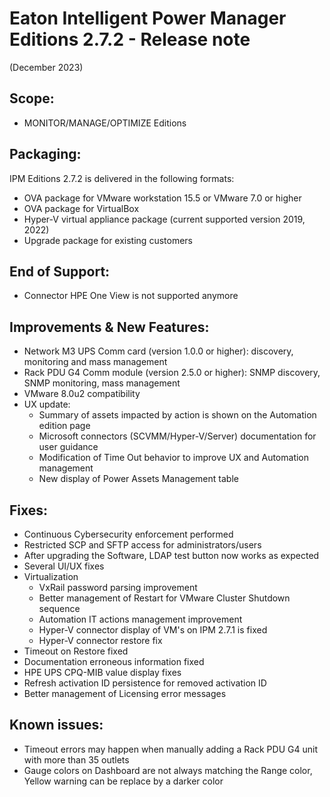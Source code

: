 # Eaton Intelligent Power Manager Editions 2.7.2 - Release note
(December 2023)
 
## Scope:
* MONITOR/MANAGE/OPTIMIZE Editions
 
## Packaging:
IPM Editions 2.7.2 is delivered in the following formats:
-   OVA package for VMware workstation 15.5 or VMware 7.0 or higher
-   OVA package for VirtualBox
-   Hyper-V virtual appliance package (current supported version 2019, 2022)
-   Upgrade package for existing customers
 
## End of Support:
- Connector HPE One View is not supported anymore
 
## Improvements & New Features:
- Network M3 UPS Comm card (version 1.0.0 or higher): discovery, monitoring and mass management
- Rack PDU G4 Comm module (version 2.5.0 or higher): SNMP discovery, SNMP monitoring, mass management
- VMware 8.0u2 compatibility
- UX update:
  - Summary of assets impacted by action is shown on the Automation edition page
  - Microsoft connectors (SCVMM/Hyper-V/Server) documentation for user guidance
  - Modification of Time Out behavior to improve UX and Automation management
  - New display of Power Assets Management table
 
## Fixes:
- Continuous Cybersecurity enforcement performed
- Restricted SCP and SFTP access for administrators/users
- After upgrading the Software, LDAP test button now works as expected
- Several UI/UX fixes 
- Virtualization
  - VxRail password parsing improvement
  - Better management of Restart for VMware Cluster Shutdown sequence
  - Automation IT actions management improvement
  - Hyper-V connector display of VM's on IPM 2.7.1 is fixed
  - Hyper-V connector restore fix
- Timeout on Restore fixed
- Documentation erroneous information fixed
- HPE UPS CPQ-MIB value display fixes
- Refresh activation ID persistence for removed activation ID
- Better management of Licensing error messages
 
## Known issues:
- Timeout errors may happen when manually adding a Rack PDU G4 unit with more than 35 outlets
- Gauge colors on Dashboard are not always matching the Range color, Yellow warning can be replace by a darker color
